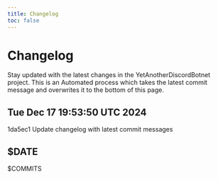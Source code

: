 ```yaml
---
title: Changelog
toc: false
---
```


# Changelog

Stay updated with the latest changes in the YetAnotherDiscordBotnet project.
This is an Automated process which takes the latest commit message and overwrites it to the bottom of this page.
## 
## Tue Dec 17 19:53:50 UTC 2024
1da5ec1 Update changelog with latest commit messages
## $DATE
$COMMITS

